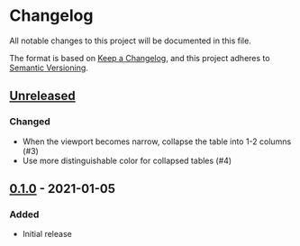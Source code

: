 # Changelog

All notable changes to this project will be documented in this file.

The format is based on [Keep a Changelog](https://keepachangelog.com/en/1.0.0/),
and this project adheres to [Semantic Versioning](https://semver.org/spec/v2.0.0.html).

## [Unreleased]

### Changed

- When the viewport becomes narrow, collapse the table into 1-2 columns (#3)
- Use more distinguishable color for collapsed tables (#4)

## [0.1.0] - 2021-01-05

### Added

- Initial release

[unreleased]: https://github.com/Loathing-Associates-Scripting-Society/display3/compare/v0.1.0...HEAD
[0.1.0]: https://github.com/Loathing-Associates-Scripting-Society/display3/releases/tag/v0.1.0
